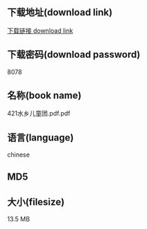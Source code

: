 ## 下载地址(download link)
[下载链接 download link](https://voluble-croquembouche-d321dc.netlify.app/?s=421%E6%B0%B4%E4%B9%A1%E5%84%BF%E7%AB%A5%E5%9B%A2.pdf)

## 下载密码(download password)
8078

## 名称(book name)
421水乡儿童团.pdf.pdf

## 语言(language)
chinese

## MD5


## 大小(filesize)
13.5 MB
